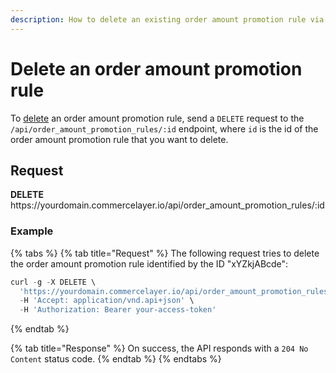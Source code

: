 ```yaml
---
description: How to delete an existing order amount promotion rule via API
---
```


# Delete an order amount promotion rule

To <a href="https://docs.commercelayer.io/developers/deleting-resources" target="_blank">delete</a> an order amount promotion rule, send a `DELETE` request to the `/api/order_amount_promotion_rules/:id` endpoint, where `id` is the id of the order amount promotion rule that you want to delete.

## Request

**DELETE** https://<i></i>yourdomain.commercelayer.io/api/order_amount_promotion_rules/:id

### Example

{% tabs %}
{% tab title="Request" %}
The following request tries to delete the order amount promotion rule identified by the ID "xYZkjABcde":

```javascript
curl -g -X DELETE \
  'https://yourdomain.commercelayer.io/api/order_amount_promotion_rules/xYZkjABcde' \
  -H 'Accept: application/vnd.api+json' \
  -H 'Authorization: Bearer your-access-token'
```
{% endtab %}

{% tab title="Response" %}
On success, the API responds with a `204 No Content` status code.
{% endtab %}
{% endtabs %}

